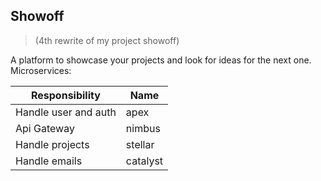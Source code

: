 ## Showoff 

> (4th rewrite of my project showoff)

A platform to showcase your projects and look for ideas for the next one.
Microservices:

| Responsibility | Name |
| -------------- | ------ |
| Handle user and auth | apex |
| Api Gateway | nimbus |
| Handle projects | stellar |
| Handle emails | catalyst |
